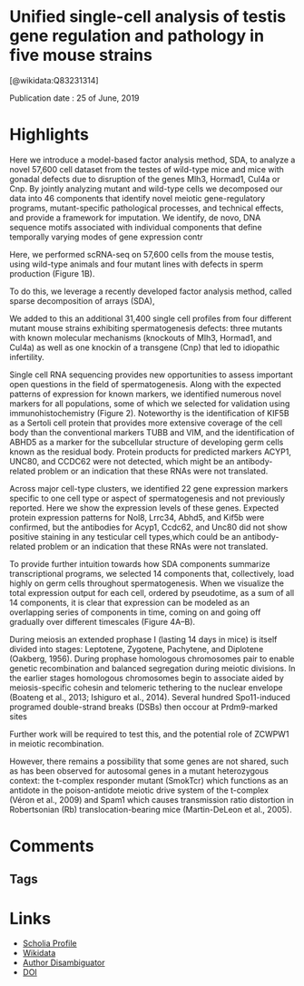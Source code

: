 
Unified single-cell analysis of testis gene regulation and pathology in five mouse strains
==========================================================================================
  
  [@wikidata:Q83231314]  
  
Publication date : 25 of June, 2019  

# Highlights

Here we introduce a model-based factor analysis method, SDA, to analyze a novel 57,600 cell dataset from the testes of wild-type mice and mice with gonadal defects due to disruption of the genes Mlh3, Hormad1, Cul4a or Cnp. By jointly analyzing mutant and wild-type cells we decomposed our data into 46 components that identify novel meiotic gene-regulatory programs, mutant-specific pathological processes, and technical effects, and provide a framework for imputation. We identify, de novo, DNA sequence motifs associated with individual components that define temporally varying modes of gene expression contr

Here, we performed scRNA-seq on 57,600 cells from the mouse testis, using wild-type animals and four mutant lines with defects in sperm production (Figure 1B).

To do this, we leverage a recently developed factor analysis method, called sparse decomposition of arrays (SDA),

We added to this an additional 31,400 single cell profiles from four different mutant mouse strains exhibiting spermatogenesis defects: three mutants with known molecular mechanisms (knockouts of Mlh3, Hormad1, and Cul4a) as well as one knockin of a transgene (Cnp) that led to idiopathic infertility. 

Single cell RNA sequencing provides new opportunities to assess important open questions in the field of spermatogenesis. Along with the expected patterns of expression for known markers, we identified numerous novel markers for all populations, some of which we selected for validation using immunohistochemistry (Figure 2). Noteworthy is the identification of KIF5B as a Sertoli cell protein that provides more extensive coverage of the cell body than the conventional markers TUBB and VIM, and the identification of ABHD5 as a marker for the subcellular structure of developing germ cells known as the residual body. Protein products for predicted markers ACYP1, UNC80, and CCDC62 were not detected, which might be an antibody-related problem or an indication that these RNAs were not translated.

Across major cell-type clusters, we identified 22 gene expression markers specific to one cell type or aspect of spermatogenesis and not previously reported. Here we show the expression levels of these genes. Expected protein expression patterns for Nol8, Lrrc34, Abhd5, and Kif5b were confirmed, but the antibodies for Acyp1, Ccdc62, and Unc80 did not show positive staining in any testicular cell types,which could be an antibody-related problem or an indication that these RNAs were not translated. 

To provide further intuition towards how SDA components summarize transcriptional programs, we selected 14 components that, collectively, load highly on germ cells throughout spermatogenesis. When we visualize the total expression output for each cell, ordered by pseudotime, as a sum of all 14 components, it is clear that expression can be modeled as an overlapping series of components in time, coming on and going off gradually over different timescales (Figure 4A–B).

During meiosis an extended prophase I (lasting 14 days in mice) is itself divided into stages: Leptotene, Zygotene, Pachytene, and Diplotene (Oakberg, 1956). During prophase homologous chromosomes pair to enable genetic recombination and balanced segregation during meiotic divisions. In the earlier stages homologous chromosomes begin to associate aided by meiosis-specific cohesin and telomeric tethering to the nuclear envelope (Boateng et al., 2013; Ishiguro et al., 2014). Several hundred Spo11-induced programed double-strand breaks (DSBs) then occour at Prdm9-marked sites 

 Further work will be required to test this, and the potential role of ZCWPW1 in meiotic recombination.
 
However, there remains a possibility that some genes are not shared, such as has been observed for autosomal genes in a mutant heterozygous context: the t-complex responder mutant (SmokTcr) which functions as an antidote in the poison-antidote meiotic drive system of the t-complex (Véron et al., 2009) and Spam1 which causes transmission ratio distortion in Robertsonian (Rb) translocation-bearing mice (Martin-DeLeon et al., 2005).


# Comments

## Tags

# Links
  
 * [Scholia Profile](https://scholia.toolforge.org/work/Q83231314)  
 * [Wikidata](https://www.wikidata.org/wiki/Q83231314)  
 * [Author Disambiguator](https://author-disambiguator.toolforge.org/work_item_oauth.php?id=Q83231314&batch_id=&match=1&author_list_id=&doit=Get+author+links+for+work)  
 * [DOI](https://doi.org/10.7554/ELIFE.43966)  
